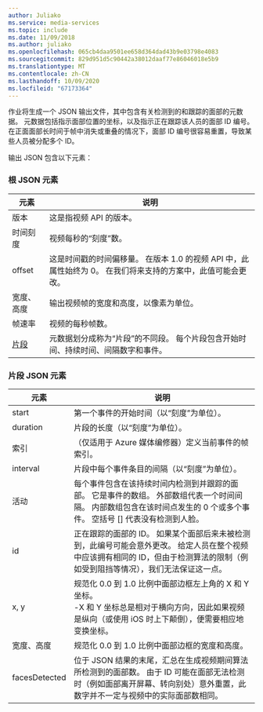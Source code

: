 ```yaml
---
author: Juliako
ms.service: media-services
ms.topic: include
ms.date: 11/09/2018
ms.author: juliako
ms.openlocfilehash: 065cb4daa9501ee658d364dad43b9e03798e4083
ms.sourcegitcommit: 829d951d5c90442a38012daaf77e86046018e5b9
ms.translationtype: MT
ms.contentlocale: zh-CN
ms.lasthandoff: 10/09/2020
ms.locfileid: "67173364"
---
```

作业将生成一个 JSON 输出文件，其中包含有关检测到的和跟踪的面部的元数据。 元数据包括指示面部位置的坐标，以及指示正在跟踪该人员的面部 ID 编号。 在正面面部长时间于帧中消失或重叠的情况下，面部 ID 编号很容易重置，导致某些人员被分配多个 ID。

输出 JSON 包含以下元素：

### <a name="root-json-elements"></a>根 JSON 元素

| 元素 | 说明 |
| --- | --- |
| 版本 |这是指视频 API 的版本。 |
| 时间刻度 |视频每秒的“刻度”数。 |
| offset |这是时间戳的时间偏移量。 在版本 1.0 的视频 API 中，此属性始终为 0。 在我们将来支持的方案中，此值可能会更改。 |
| 宽度、高度 |输出视频帧的宽度和高度，以像素为单位。|
| 帧速率 |视频的每秒帧数。 |
| [片段](#fragments-json-elements) |元数据划分成称为“片段”的不同段。 每个片段包含开始时间、持续时间、间隔数字和事件。 |

### <a name="fragments-json-elements"></a>片段 JSON 元素

|元素|说明|
|---|---|
| start |第一个事件的开始时间（以“刻度”为单位）。 |
| duration |片段的长度（以“刻度”为单位）。 |
| 索引 | （仅适用于 Azure 媒体编修器）定义当前事件的帧索引。 |
| interval |片段中每个事件条目的间隔（以“刻度”为单位）。 |
| 活动 |每个事件包含在该持续时间内检测到并跟踪的面部。 它是事件的数组。 外部数组代表一个时间间隔。 内部数组包含在该时间点发生的 0 个或多个事件。 空括号 [] 代表没有检测到人脸。 |
| id |正在跟踪的面部的 ID。 如果某个面部后来未被检测到，此编号可能会意外更改。 给定人员在整个视频中应该拥有相同的 ID，但由于检测算法的限制（例如受到阻挡等情况），我们无法保证这一点。 |
| x, y |规范化 0.0 到 1.0 比例中面部边框左上角的 X 和 Y 坐标。 <br/>-X 和 Y 坐标总是相对于横向方向，因此如果视频是纵向（或使用 iOS 时上下颠倒），便需要相应地变换坐标。 |
| 宽度、高度 |规范化 0.0 到 1.0 比例中面部边框的宽度和高度。 |
| facesDetected |位于 JSON 结果的末尾，汇总在生成视频期间算法所检测到的面部数。 由于 ID 可能在面部无法检测时（例如面部离开屏幕、转向别处）意外重置，此数字并不一定与视频中的实际面部数相同。 |
